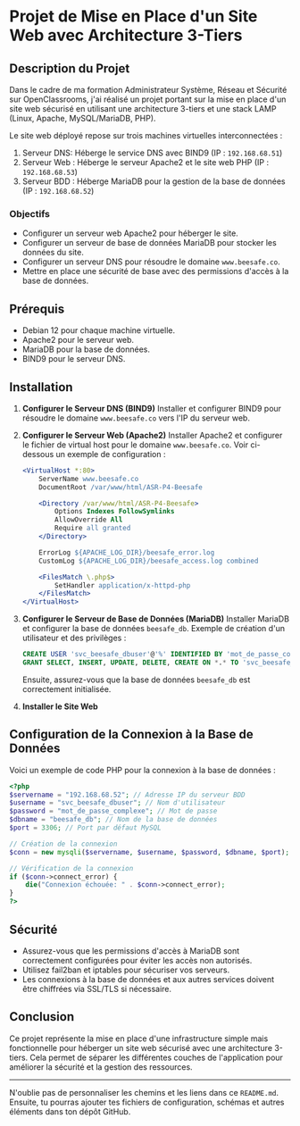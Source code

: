 

# Projet de Mise en Place d'un Site Web avec Architecture 3-Tiers

## Description du Projet

Dans le cadre de ma formation Administrateur Système, Réseau et Sécurité sur OpenClassrooms, j'ai réalisé un projet portant sur la mise en place d'un site web sécurisé en utilisant une architecture 3-tiers et une stack LAMP (Linux, Apache, MySQL/MariaDB, PHP).

Le site web déployé repose sur trois machines virtuelles interconnectées :

1. Serveur DNS: Héberge le service DNS avec BIND9 (IP : `192.168.68.51`)
2. Serveur Web : Héberge le serveur Apache2 et le site web PHP (IP : `192.168.68.53`)
3. Serveur BDD : Héberge MariaDB pour la gestion de la base de données (IP : `192.168.68.52`)

### Objectifs

* Configurer un serveur web Apache2 pour héberger le site.
* Configurer un serveur de base de données MariaDB pour stocker les données du site.
* Configurer un serveur DNS pour résoudre le domaine `www.beesafe.co`.
* Mettre en place une sécurité de base avec des permissions d'accès à la base de données.


## Prérequis

* Debian 12 pour chaque machine virtuelle.
* Apache2 pour le serveur web.
* MariaDB pour la base de données.
* BIND9 pour le serveur DNS.

## Installation

1. **Configurer le Serveur DNS (BIND9)**
   Installer et configurer BIND9 pour résoudre le domaine `www.beesafe.co` vers l'IP du serveur web.

2. **Configurer le Serveur Web (Apache2)**
   Installer Apache2 et configurer le fichier de virtual host pour le domaine `www.beesafe.co`. Voir ci-dessous un exemple de configuration :

   ```apache
   <VirtualHost *:80>
       ServerName www.beesafe.co
       DocumentRoot /var/www/html/ASR-P4-Beesafe

       <Directory /var/www/html/ASR-P4-Beesafe>
           Options Indexes FollowSymlinks
           AllowOverride All
           Require all granted
       </Directory>

       ErrorLog ${APACHE_LOG_DIR}/beesafe_error.log
       CustomLog ${APACHE_LOG_DIR}/beesafe_access.log combined

       <FilesMatch \.php$>
           SetHandler application/x-httpd-php
       </FilesMatch>
   </VirtualHost>
   ```

3. **Configurer le Serveur de Base de Données (MariaDB)**
   Installer MariaDB et configurer la base de données `beesafe_db`. Exemple de création d'un utilisateur et des privilèges :

   ```sql
   CREATE USER 'svc_beesafe_dbuser'@'%' IDENTIFIED BY 'mot_de_passe_complexe';
   GRANT SELECT, INSERT, UPDATE, DELETE, CREATE ON *.* TO 'svc_beesafe_dbuser'@'%';
   ```

   Ensuite, assurez-vous que la base de données `beesafe_db` est correctement initialisée.

4. **Installer le Site Web**

## Configuration de la Connexion à la Base de Données

Voici un exemple de code PHP pour la connexion à la base de données :

```php
<?php
$servername = "192.168.68.52"; // Adresse IP du serveur BDD
$username = "svc_beesafe_dbuser"; // Nom d'utilisateur
$password = "mot_de_passe_complexe"; // Mot de passe
$dbname = "beesafe_db"; // Nom de la base de données
$port = 3306; // Port par défaut MySQL

// Création de la connexion
$conn = new mysqli($servername, $username, $password, $dbname, $port);

// Vérification de la connexion
if ($conn->connect_error) {
    die("Connexion échouée: " . $conn->connect_error);
}
?>
```

## Sécurité

* Assurez-vous que les permissions d'accès à MariaDB sont correctement configurées pour éviter les accès non autorisés.
* Utilisez fail2ban et iptables pour sécuriser vos serveurs.
* Les connexions à la base de données et aux autres services doivent être chiffrées via SSL/TLS si nécessaire.

## Conclusion

Ce projet représente la mise en place d'une infrastructure simple mais fonctionnelle pour héberger un site web sécurisé avec une architecture 3-tiers. Cela permet de séparer les différentes couches de l'application pour améliorer la sécurité et la gestion des ressources.




---

N'oublie pas de personnaliser les chemins et les liens dans ce `README.md`. Ensuite, tu pourras ajouter tes fichiers de configuration, schémas et autres éléments dans ton dépôt GitHub.
